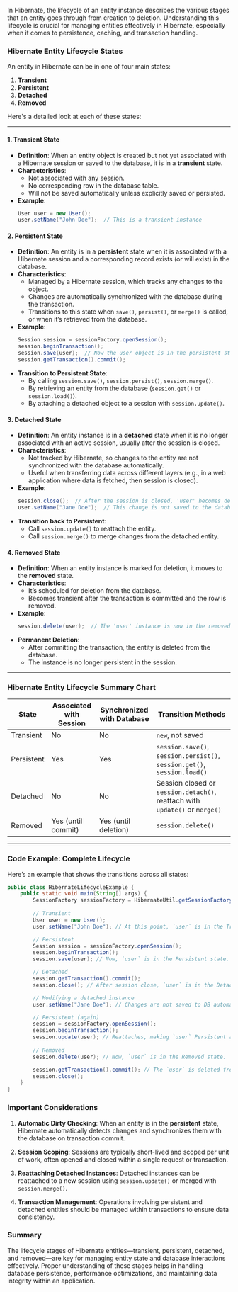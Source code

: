In Hibernate, the lifecycle of an entity instance describes the various stages that an entity goes through from creation to deletion. Understanding this lifecycle is crucial for managing entities effectively in Hibernate, especially when it comes to persistence, caching, and transaction handling.

### Hibernate Entity Lifecycle States

An entity in Hibernate can be in one of four main states:

1. **Transient**
2. **Persistent**
3. **Detached**
4. **Removed**

Here's a detailed look at each of these states:

---

#### 1. **Transient State**
- **Definition**: When an entity object is created but not yet associated with a Hibernate session or saved to the database, it is in a **transient** state.
- **Characteristics**:
    - Not associated with any session.
    - No corresponding row in the database table.
    - Will not be saved automatically unless explicitly saved or persisted.
- **Example**:
  ```java
  User user = new User();
  user.setName("John Doe");  // This is a transient instance
  ```

#### 2. **Persistent State**
- **Definition**: An entity is in a **persistent** state when it is associated with a Hibernate session and a corresponding record exists (or will exist) in the database.
- **Characteristics**:
    - Managed by a Hibernate session, which tracks any changes to the object.
    - Changes are automatically synchronized with the database during the transaction.
    - Transitions to this state when `save()`, `persist()`, or `merge()` is called, or when it’s retrieved from the database.
- **Example**:
  ```java
  Session session = sessionFactory.openSession();
  session.beginTransaction();
  session.save(user);  // Now the user object is in the persistent state
  session.getTransaction().commit();
  ```
- **Transition to Persistent State**:
    - By calling `session.save()`, `session.persist()`, `session.merge()`.
    - By retrieving an entity from the database (`session.get()` or `session.load()`).
    - By attaching a detached object to a session with `session.update()`.

#### 3. **Detached State**
- **Definition**: An entity instance is in a **detached** state when it is no longer associated with an active session, usually after the session is closed.
- **Characteristics**:
    - Not tracked by Hibernate, so changes to the entity are not synchronized with the database automatically.
    - Useful when transferring data across different layers (e.g., in a web application where data is fetched, then session is closed).
- **Example**:
  ```java
  session.close();  // After the session is closed, 'user' becomes detached
  user.setName("Jane Doe");  // This change is not saved to the database
  ```
- **Transition back to Persistent**:
    - Call `session.update()` to reattach the entity.
    - Call `session.merge()` to merge changes from the detached entity.

#### 4. **Removed State**
- **Definition**: When an entity instance is marked for deletion, it moves to the **removed** state.
- **Characteristics**:
    - It’s scheduled for deletion from the database.
    - Becomes transient after the transaction is committed and the row is removed.
- **Example**:
  ```java
  session.delete(user);  // The 'user' instance is now in the removed state
  ```
- **Permanent Deletion**:
    - After committing the transaction, the entity is deleted from the database.
    - The instance is no longer persistent in the session.

---

### Hibernate Entity Lifecycle Summary Chart

| State       | Associated with Session | Synchronized with Database | Transition Methods                     |
|-------------|-------------------------|----------------------------|----------------------------------------|
| Transient   | No                      | No                         | `new`, not saved                       |
| Persistent  | Yes                     | Yes                        | `session.save()`, `session.persist()`, `session.get()`, `session.load()` |
| Detached    | No                      | No                         | Session closed or `session.detach()`, reattach with `update()` or `merge()` |
| Removed     | Yes (until commit)      | Yes (until deletion)       | `session.delete()`                     |

---

### Code Example: Complete Lifecycle

Here’s an example that shows the transitions across all states:

```java
public class HibernateLifecycleExample {
    public static void main(String[] args) {
        SessionFactory sessionFactory = HibernateUtil.getSessionFactory();
        
        // Transient
        User user = new User();
        user.setName("John Doe"); // At this point, `user` is in the Transient state.

        // Persistent
        Session session = sessionFactory.openSession();
        session.beginTransaction();
        session.save(user); // Now, `user` is in the Persistent state.

        // Detached
        session.getTransaction().commit();
        session.close(); // After session close, `user` is in the Detached state.

        // Modifying a detached instance
        user.setName("Jane Doe"); // Changes are not saved to DB automatically.

        // Persistent (again)
        session = sessionFactory.openSession();
        session.beginTransaction();
        session.update(user); // Reattaches, making `user` Persistent again.
        
        // Removed
        session.delete(user); // Now, `user` is in the Removed state.

        session.getTransaction().commit(); // The `user` is deleted from the database.
        session.close();
    }
}
```

### Important Considerations

1. **Automatic Dirty Checking**: When an entity is in the **persistent** state, Hibernate automatically detects changes and synchronizes them with the database on transaction commit.

2. **Session Scoping**: Sessions are typically short-lived and scoped per unit of work, often opened and closed within a single request or transaction.

3. **Reattaching Detached Instances**: Detached instances can be reattached to a new session using `session.update()` or merged with `session.merge()`.

4. **Transaction Management**: Operations involving persistent and detached entities should be managed within transactions to ensure data consistency.

### Summary

The lifecycle stages of Hibernate entities—transient, persistent, detached, and removed—are key for managing entity state and database interactions effectively. Proper understanding of these stages helps in handling database persistence, performance optimizations, and maintaining data integrity within an application.